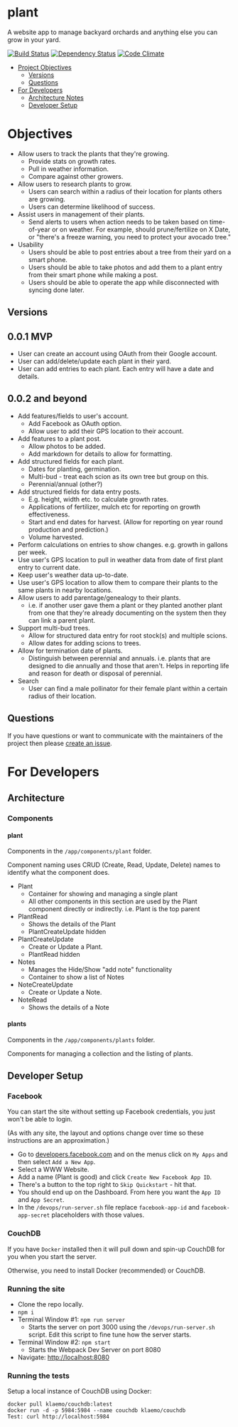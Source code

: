 # plant

A website app to manage backyard orchards and anything else you can grow
in your yard.

[![Build Status](https://travis-ci.org/guyellis/plant.svg)](https://travis-ci.org/guyellis/plant) [![Dependency Status](https://david-dm.org/guyellis/plant.svg)](https://david-dm.org/guyellis/plant) [![Code Climate](https://codeclimate.com/github/guyellis/plant/badges/gpa.svg)](https://codeclimate.com/github/guyellis/plant)

* [Project Objectives](#objectives)
  * [Versions](#versions)
  * [Questions](#questions)
* [For Developers](#for-developers)
  * [Architecture Notes](#architecture)
  * [Developer Setup](#developer-setup)

# Objectives

* Allow users to track the plants that they're growing.
  * Provide stats on growth rates.
  * Pull in weather information.
  * Compare against other growers.
* Allow users to research plants to grow.
  * Users can search within a radius of their location for plants others are
  growing.
  * Users can determine likelihood of success.
* Assist users in management of their plants.
  * Send alerts to users when action needs to be taken based on time-of-year
  or on weather. For example, should prune/fertilize on X Date, or "there's
  a freeze warning, you need to protect your avocado tree."
* Usability
  * Users should be able to post entries about a tree from their yard on a smart
  phone.
  * Users should be able to take photos and add them to a plant entry from
  their smart phone while making a post.
  * Users should be able to operate the app while disconnected with syncing
  done later.

## Versions

## 0.0.1 MVP

* User can create an account using OAuth from their Google account.
* User can add/delete/update each plant in their yard.
* User can add entries to each plant. Each entry will have a date and
details.

## 0.0.2 and beyond

* Add features/fields to user's account.
  * Add Facebook as OAuth option.
  * Allow user to add their GPS location to their account.
* Add features to a plant post.
  * Allow photos to be added.
  * Add markdown for details to allow for formatting.
* Add structured fields for each plant.
  * Dates for planting, germination.
  * Multi-bud - treat each scion as its own tree but group on this.
  * Perennial/annual (other?)
* Add structured fields for data entry posts.
  * E.g. height, width etc. to calculate growth rates.
  * Applications of fertilizer, mulch etc for reporting on growth effectiveness.
  * Start and end dates for harvest. (Allow for reporting on year round
    production and prediction.)
  * Volume harvested.
* Perform calculations on entries to show changes. e.g. growth in gallons per
week.
* Use user's GPS location to pull in weather data from date of first plant
entry to current date.
* Keep user's weather data up-to-date.
* Use user's GPS location to allow them to compare their plants to the same
plants in nearby locations.
* Allow users to add parentage/genealogy to their plants.
  * i.e. if another user gave them a plant or they planted another plant from
  one that they're already documenting on the system then they can link a parent
  plant.
* Support multi-bud trees.
  * Allow for structured data entry for root stock(s) and multiple scions.
  * Allow dates for adding scions to trees.
* Allow for termination date of plants.
  * Distinguish between perennial and annuals. i.e. plants that are designed
  to die annually and those that aren't. Helps in reporting life and reason
  for death or disposal of perennial.
* Search
  * User can find a male pollinator for their female plant within a certain
  radius of their location.

## Questions

If you have questions or want to communicate with the maintainers of the
project then please [create an issue](https://github.com/guyellis/plant/issues).

# For Developers

## Architecture

### Components

#### plant

Components in the `/app/components/plant` folder.

Component naming uses CRUD (Create, Read, Update, Delete) names to identify what the component does.

* Plant
  * Container for showing and managing a single plant
  * All other components in this section are used by the Plant component directly or indirectly. i.e. Plant is the top parent
* PlantRead
  * Shows the details of the Plant
  * PlantCreateUpdate hidden
* PlantCreateUpdate
  * Create or Update a Plant.
  * PlantRead hidden
* Notes
  * Manages the Hide/Show "add note" functionality
  * Container to show a list of Notes
* NoteCreateUpdate
  * Create or Update a Note.
* NoteRead
  * Shows the details of a Note

#### plants

Components in the `/app/components/plants` folder.

Components for managing a collection and the listing of plants.

## Developer Setup

### Facebook

You can start the site without setting up Facebook credentials, you just won't be able to login.

(As with any site, the layout and options change over time so these instructions are an approximation.)

* Go to [developers.facebook.com](https://developers.facebook.com/) and on the menus click on `My Apps` and then select `Add a New App`.
* Select a WWW Website.
* Add a name (Plant is good) and click `Create New Facebook App ID`.
* There's a button to the top right to `Skip Quickstart` - hit that.
* You should end up on the Dashboard. From here you want the `App ID` and `App Secret`.
* In the `/devops/run-server.sh` file replace `facebook-app-id` and `facebook-app-secret` placeholders with those values.

### CouchDB

If you have `Docker` installed then it will pull down and spin-up CouchDB for you when you start the server.

Otherwise, you need to install Docker (recommended) or CouchDB.

### Running the site

* Clone the repo locally.
* `npm i`
* Terminal Window #1: `npm run server`
  * Starts the server on port 3000 using the `/devops/run-server.sh` script. Edit this script to fine tune how the server starts.
* Terminal Window #2: `npm start`
  * Starts the Webpack Dev Server on port 8080
* Navigate: [http://localhost:8080](http://localhost:8080)

### Running the tests

Setup a local instance of CouchDB using Docker:

```
docker pull klaemo/couchdb:latest
docker run -d -p 5984:5984 --name couchdb klaemo/couchdb
Test: curl http://localhost:5984
```
